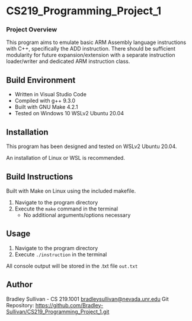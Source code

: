 # CS219_Programming_Project_1
### Project Overview
This program aims to emulate basic ARM Assembly language instructions with C++, specifically the ADD instruction.
There should be sufficient modularity for future expansion/extension with a separate instruction loader/writer and dedicated ARM instruction class.

## Build Environment
- Written in Visual Studio Code
- Compiled with g++ 9.3.0
- Built with GNU Make 4.2.1
- Tested on Windows 10 WSLv2 Ubuntu 20.04

## Installation
This program has been designed and tested on WSLv2 Ubuntu 20.04.

An installation of Linux or WSL is recommended.

## Build Instructions
Built with Make on Linux using the included makefile.

1. Navigate to the program directory
2. Execute the `make` command in the terminal
    - No additional arguments/options necessary

## Usage
1. Navigate to the program directory
2. Execute `./instruction` in the terminal

All console output will be stored in the .txt file `out.txt`


## Author
Bradley Sullivan - CS 219.1001
bradleysullivan@nevada.unr.edu
Git Repository: https://github.com/Bradley-Sullivan/CS219_Programming_Project_1.git





